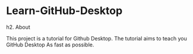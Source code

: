 # Learn-GitHub-Desktop

h2. About

This project is a tutorial for Github Desktop. 
The tutorial aims to teach you GitHub Desktop As fast as possible. 


